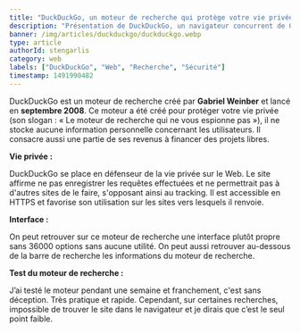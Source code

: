 ```yaml
---
title: "DuckDuckGo, un moteur de recherche qui protège votre vie privée."
description: "Présentation de DuckDuckGo, un navigateur concurrent de Google qui prône la vie privée de ses utilisateurs."
banner: /img/articles/duckduckgo/duckduckgo.webp
type: article
authorId: stengarlis
category: web
labels: ["DuckDuckGo", "Web", "Recherche", "Sécurité"]
timestamp: 1491990482
---
```


 DuckDuckGo est un moteur de recherche créé par **Gabriel Weinber** et lancé en **septembre 2008**. Ce moteur a été créé pour protéger votre vie privée (son slogan : « Le moteur de recherche qui ne vous espionne pas »), il ne stocke aucune information personnelle concernant les utilisateurs. Il consacre aussi une partie de ses revenus à financer des projets libres.

  

 **Vie privée :**

 DuckDuckGo se place en défenseur de la vie privée sur le Web. Le site affirme ne pas enregistrer les requêtes effectuées et ne permettrait pas à d'autres sites de le faire, s'opposant ainsi au tracking. Il est accessible en HTTPS et favorise son utilisation sur les sites vers lesquels il renvoie.

  

 **Interface :**

 On peut retrouver sur ce moteur de recherche une interface plutôt propre sans 36000 options sans aucune utilité. On peut aussi retrouver au-dessous de la barre de recherche les informations du moteur de recherche.


 **Test du moteur de recherche :**

 J’ai testé le moteur pendant une semaine et franchement, c'est sans déception. Très pratique et rapide. Cependant, sur certaines recherches, impossible de trouver le site dans le navigateur et je dirais que c’est le seul point faible.
